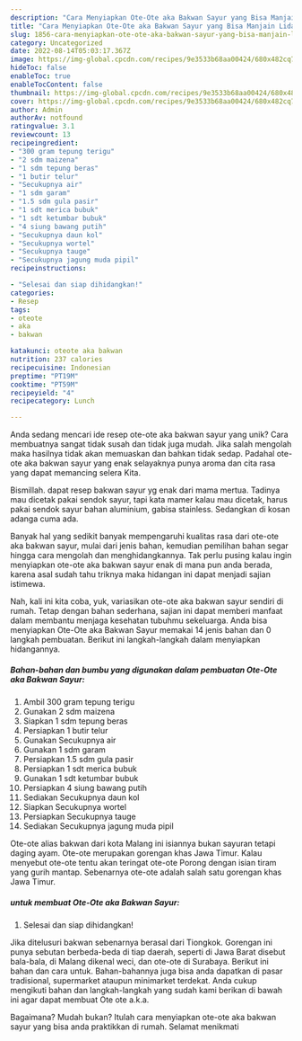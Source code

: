 ```yaml
---
description: "Cara Menyiapkan Ote-Ote aka Bakwan Sayur yang Bisa Manjain Lidah"
title: "Cara Menyiapkan Ote-Ote aka Bakwan Sayur yang Bisa Manjain Lidah"
slug: 1856-cara-menyiapkan-ote-ote-aka-bakwan-sayur-yang-bisa-manjain-lidah
category: Uncategorized
date: 2022-08-14T05:03:17.367Z
image: https://img-global.cpcdn.com/recipes/9e3533b68aa00424/680x482cq70/ote-ote-aka-bakwan-sayur-foto-resep-utama.jpg
hideToc: false
enableToc: true
enableTocContent: false
thumbnail: https://img-global.cpcdn.com/recipes/9e3533b68aa00424/680x482cq70/ote-ote-aka-bakwan-sayur-foto-resep-utama.jpg
cover: https://img-global.cpcdn.com/recipes/9e3533b68aa00424/680x482cq70/ote-ote-aka-bakwan-sayur-foto-resep-utama.jpg
author: Admin
authorAv: notfound
ratingvalue: 3.1
reviewcount: 13
recipeingredient:
- "300 gram tepung terigu"
- "2 sdm maizena"
- "1 sdm tepung beras"
- "1 butir telur"
- "Secukupnya air"
- "1 sdm garam"
- "1.5 sdm gula pasir"
- "1 sdt merica bubuk"
- "1 sdt ketumbar bubuk"
- "4 siung bawang putih"
- "Secukupnya daun kol"
- "Secukupnya wortel"
- "Secukupnya tauge"
- "Secukupnya jagung muda pipil"
recipeinstructions:

- "Selesai dan siap dihidangkan!"
categories:
- Resep
tags:
- oteote
- aka
- bakwan

katakunci: oteote aka bakwan 
nutrition: 237 calories
recipecuisine: Indonesian
preptime: "PT19M"
cooktime: "PT59M"
recipeyield: "4"
recipecategory: Lunch

---
```





Anda sedang mencari ide resep ote-ote aka bakwan sayur yang unik? Cara membuatnya sangat tidak susah dan tidak juga mudah. Jika salah mengolah maka hasilnya tidak akan memuaskan dan bahkan tidak sedap. Padahal ote-ote aka bakwan sayur yang enak selayaknya punya aroma dan cita rasa yang dapat memancing selera Kita.





Bismillah. dapat resep bakwan sayur yg enak dari mama mertua. Tadinya mau dicetak pakai sendok sayur, tapi kata mamer kalau mau dicetak, harus pakai sendok sayur bahan aluminium, gabisa stainless. Sedangkan di kosan adanga cuma ada.

Banyak hal yang sedikit banyak mempengaruhi kualitas rasa dari ote-ote aka bakwan sayur, mulai dari jenis bahan, kemudian pemilihan bahan segar hingga cara mengolah dan menghidangkannya. Tak perlu pusing kalau ingin menyiapkan ote-ote aka bakwan sayur enak di mana pun anda berada, karena asal sudah tahu triknya maka hidangan ini dapat menjadi sajian istimewa.






Nah, kali ini kita coba, yuk, variasikan ote-ote aka bakwan sayur sendiri di rumah. Tetap dengan bahan sederhana, sajian ini dapat memberi manfaat dalam membantu menjaga kesehatan tubuhmu sekeluarga. Anda bisa menyiapkan Ote-Ote aka Bakwan Sayur memakai 14 jenis bahan dan 0 langkah pembuatan. Berikut ini langkah-langkah dalam menyiapkan hidangannya.

<!--inarticleads1-->

##### Bahan-bahan dan bumbu yang digunakan dalam pembuatan Ote-Ote aka Bakwan Sayur:

1. Ambil 300 gram tepung terigu
1. Gunakan 2 sdm maizena
1. Siapkan 1 sdm tepung beras
1. Persiapkan 1 butir telur
1. Gunakan Secukupnya air
1. Gunakan 1 sdm garam
1. Persiapkan 1.5 sdm gula pasir
1. Persiapkan 1 sdt merica bubuk
1. Gunakan 1 sdt ketumbar bubuk
1. Persiapkan 4 siung bawang putih
1. Sediakan Secukupnya daun kol
1. Siapkan Secukupnya wortel
1. Persiapkan Secukupnya tauge
1. Sediakan Secukupnya jagung muda pipil


Ote-ote alias bakwan dari kota Malang ini isiannya bukan sayuran tetapi daging ayam. Ote-ote merupakan gorengan khas Jawa Timur. Kalau menyebut ote-ote tentu akan teringat ote-ote Porong dengan isian tiram yang gurih mantap. Sebenarnya ote-ote adalah salah satu gorengan khas Jawa Timur. 

<!--inarticleads2-->

#####  untuk membuat Ote-Ote aka Bakwan Sayur:


1. Selesai dan siap dihidangkan!

Jika ditelusuri bakwan sebenarnya berasal dari Tiongkok. Gorengan ini punya sebutan berbeda-beda di tiap daerah, seperti di Jawa Barat disebut bala-bala, di Malang dikenal weci, dan ote-ote di Surabaya. Berikut ini bahan dan cara untuk. Bahan-bahannya juga bisa anda dapatkan di pasar tradisional, supermarket ataupun minimarket terdekat. Anda cukup mengikuti bahan dan langkah-langkah yang sudah kami berikan di bawah ini agar dapat membuat Ote ote a.k.a. 

Bagaimana? Mudah bukan? Itulah cara menyiapkan ote-ote aka bakwan sayur yang bisa anda praktikkan di rumah. Selamat menikmati
